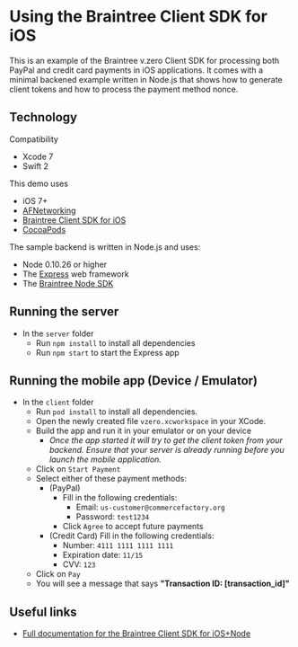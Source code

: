 # Using the Braintree Client SDK for iOS

This is an example of the Braintree v.zero Client SDK for processing both PayPal and credit card payments in iOS applications. It comes with a minimal backened example written in Node.js that shows how to generate client tokens and how to process the payment method nonce.

## Technology

Compatibility 

* Xcode 7
* Swift 2 

This demo uses

* iOS 7+
* [AFNetworking](http://github.com/AFNetworking/AFNetworking)
* [Braintree Client SDK for iOS](http://github.com/braintree/braintree_ios)
* [CocoaPods](http://cocoapods.org/)

The sample backend is written in Node.js and uses:

* Node 0.10.26 or higher
* The [Express](http://expressjs.com/) web framework
* The [Braintree Node SDK](http://github.com/braintree/braintree_node)

## Running the server

* In the `server` folder
	* Run `npm install` to install all dependencies
	* Run `npm start` to start the Express app

## Running the mobile app (Device / Emulator)

* In the `client` folder
	* Run `pod install` to install all dependencies.
	* Open the newly created file `vzero.xcworkspace` in your XCode. 
	* Build the app and run it in your emulator or on your device
		* *Once the app started it will try to get the client token from your backend. Ensure that your server is already running before you launch the mobile application.*
	* Click on `Start Payment`
	* Select either of these payment methods:
		* (PayPal) 
			* Fill in the following credentials:
				* Email: `us-customer@commercefactory.org`
				* Password: `test1234`
			* Click `Agree` to accept future payments
		* (Credit Card) Fill in the following credentials:
			* Number: `4111 1111 1111 1111`
			* Expiration date: `11/15`
  			* CVV: `123`
	* Click on `Pay`
	* You will see a message that says __"Transaction ID: [transaction_id]"__

## Useful links

* [Full documentation for the Braintree Client SDK for iOS+Node](https://developers.braintreepayments.com/ios+node/start/overview) 
